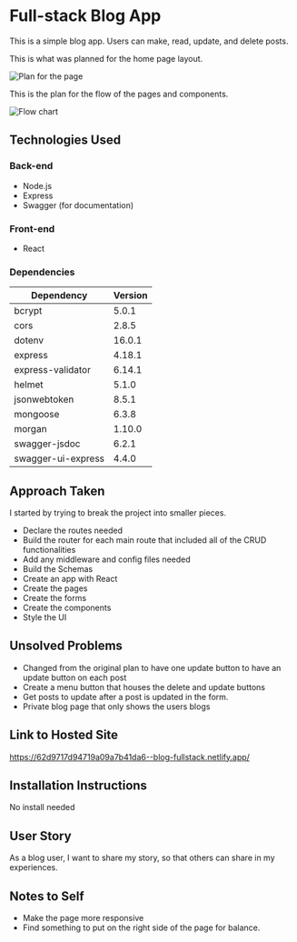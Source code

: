 # Full-stack Blog App

This is a simple blog app. Users can make, read, update, and delete posts.

This is what was planned for the home page layout.

![Plan for the page](./src/components/img/home-page-wireframe.jpg)

This is the plan for the flow of the pages and components.

![Flow chart](./src/components/img/flow-chart.jpg)

## Technologies Used

### Back-end

- Node.js
- Express
- Swagger (for documentation)

### Front-end

- React

### Dependencies

| Dependency         | Version |
| ------------------ | ------- |
| bcrypt             | 5.0.1   |
| cors               | 2.8.5   |
| dotenv             | 16.0.1  |
| express            | 4.18.1  |
| express-validator  | 6.14.1  |
| helmet             | 5.1.0   |
| jsonwebtoken       | 8.5.1   |
| mongoose           | 6.3.8   |
| morgan             | 1.10.0  |
| swagger-jsdoc      | 6.2.1   |
| swagger-ui-express | 4.4.0   |

## Approach Taken

I started by trying to break the project into smaller pieces.

- Declare the routes needed
- Build the router for each main route that included all of the CRUD functionalities
- Add any middleware and config files needed
- Build the Schemas
- Create an app with React
- Create the pages
- Create the forms
- Create the components
- Style the UI

## Unsolved Problems

- Changed from the original plan to have one update button to have an update button on each post
- Create a menu button that houses the delete and update buttons
- Get posts to update after a post is updated in the form.
- Private blog page that only shows the users blogs

## Link to Hosted Site

https://62d9717d94719a09a7b41da6--blog-fullstack.netlify.app/

## Installation Instructions

No install needed

## User Story

As a blog user, I want to share my story, so that others can share in my experiences.

## Notes to Self

- Make the page more responsive
- Find something to put on the right side of the page for balance.
